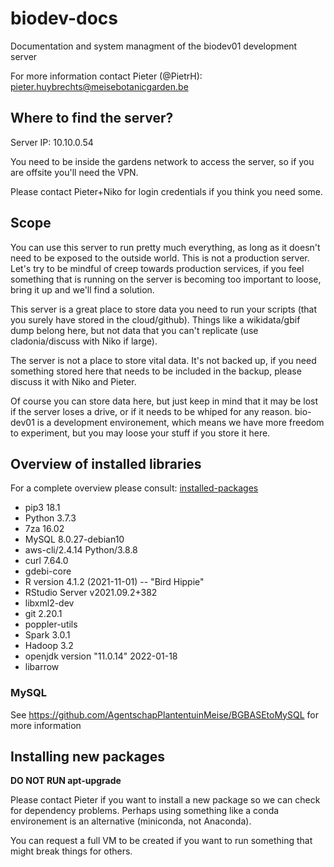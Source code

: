 # biodev-docs
 Documentation and system managment of the biodev01 development server


For more information contact Pieter (@PietrH): pieter.huybrechts@meisebotanicgarden.be 

## Where to find the server?
Server IP: 10.10.0.54

You need to be inside the gardens network to access the server, so if you are offsite you'll need the VPN. 

Please contact Pieter+Niko for login credentials if you think you need some. 

## Scope

You can use this server to run pretty much everything, as long as it doesn't need to be exposed to the outside world. This is not a production server. Let's try to be mindful of creep towards production services, if you feel something that is running on the server is becoming too important to loose, bring it up and we'll find a solution.

This server is a great place to store data you need to run your scripts (that you surely have stored in the cloud/github). Things like a wikidata/gbif dump belong here, but not data that you can't replicate (use cladonia/discuss with Niko if large).

The server is not a place to store vital data. It's not backed up, if you need something stored here that needs to be included in the backup, please discuss it with Niko and Pieter. 

Of course you can store data here, but just keep in mind that it may be lost if the server loses a drive, or if it needs to be whiped for any reason. bio-dev01 is a development environement, which means we have more freedom to experiment, but you may loose your stuff if you store it here. 

## Overview of installed libraries

For a complete overview please consult: [installed-packages](./installed-packages)

- pip3 18.1 
- Python 3.7.3 
- 7za 16.02
- MySQL 8.0.27-debian10
- aws-cli/2.4.14 Python/3.8.8
- curl 7.64.0 
- gdebi-core
- R version 4.1.2 (2021-11-01) -- "Bird Hippie"
- RStudio Server v2021.09.2+382
- libxml2-dev
- git 2.20.1
- poppler-utils
- Spark 3.0.1
- Hadoop 3.2
- openjdk version "11.0.14" 2022-01-18
- libarrow

### MySQL

See https://github.com/AgentschapPlantentuinMeise/BGBASEtoMySQL for more information

## Installing new packages

**DO NOT RUN apt-upgrade**

Please contact Pieter if you want to install a new package so we can check for dependency problems. Perhaps using something like a conda environement is an alternative (miniconda, not Anaconda).

You can request a full VM to be created if you want to run something that might break things for others. 

